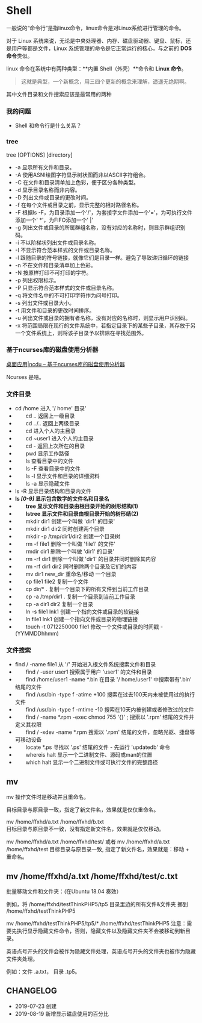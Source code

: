 # Shell

一般说的“命令行”是指linux命令，linux命令是对Linux系统进行管理的命令。

对于 Linux 系统来说，无论是中央处理器、内存、磁盘驱动器、键盘、鼠标，还是用户等都是文件，Linux 系统管理的命令是它正常运行的核心，与之前的 **DOS 命令**类似。

linux 命令在系统中有两种类型：**内置 Shell（外壳）**命令和 **Linux 命令**。

> 这就是典型，一个新概念，用三四个更新的概念来理解，遥遥无绝期啊。

其中文件目录和文件搜索应该是最常用的两种

### 我的问题

- Shell 和命令行是什么关系？

### tree

tree [OPTIONS] [directory]

* -a 显示所有文件和目录。
* -A 使用ASNI绘图字符显示树状图而非以ASCII字符组合。
* -C 在文件和目录清单加上色彩，便于区分各种类型。
* -d 显示目录名称而非内容。
* -D 列出文件或目录的更改时间。
* -f 在每个文件或目录之前，显示完整的相对路径名称。
* -F 根据ls -F，为目录添加一个'/'，为套接字文件添加一个'='，为可执行文件添加一个' *'，为FIFO添加一个' |'
* -g 列出文件或目录的所属群组名称，没有对应的名称时，则显示群组识别码。
* -i 不以阶梯状列出文件或目录名称。
* -I 不显示符合范本样式的文件或目录名称。
* -l 跟随目录的符号链接，就像它们是目录一样。避免了导致递归循环的链接
* -n 不在文件和目录清单加上色彩。
* -N 按原样打印不可打印的字符。
* -p 列出权限标示。
* -P 只显示符合范本样式的文件或目录名称。
* -q 将文件名中的不可打印字符作为问号打印。
* -s 列出文件或目录大小。
* -t 用文件和目录的更改时间排序。
* -u 列出文件或目录的拥有者名称，没有对应的名称时，则显示用户识别码。
* -x 将范围局限在现行的文件系统中，若指定目录下的某些子目录，其存放于另一个文件系统上，则将该子目录予以排除在寻找范围外。

### 基于ncurses库的磁盘使用分析器

[桌面应用|ncdu – 基于ncurses库的磁盘使用分析器](https://linux.cn/article-3482-1.html)

Ncurses 是啥。

### 文件目录

*    cd /home 进入 '/ home' 目录'
* 　　cd .. 返回上一级目录
* 　　cd ../.. 返回上两级目录
* 　　cd 进入个人的主目录
* 　　cd ~user1 进入个人的主目录
* 　　cd - 返回上次所在的目录
* 　　pwd 显示工作路径
* 　　ls 查看目录中的文件
* 　　ls -F 查看目录中的文件
* 　　ls -l 显示文件和目录的详细资料
* 　　ls -a 显示隐藏文件
*    ls -R 显示目录结构和目录内文件
*    **ls *[0-9]* 显示包含数字的文件名和目录名**
* 　　**tree 显示文件和目录由根目录开始的树形结构(1)**
* 　　**lstree 显示文件和目录由根目录开始的树形结(2)**
* 　　mkdir dir1 创建一个叫做 'dir1' 的目录'
* 　　mkdir dir1 dir2 同时创建两个目录
* 　　mkdir -p /tmp/dir1/dir2 创建一个目录树
* 　　rm -f file1 删除一个叫做 'file1' 的文件'
* 　　rmdir dir1 删除一个叫做 'dir1' 的目录'
* 　　rm -rf dir1 删除一个叫做 'dir1' 的目录并同时删除其内容
* 　　rm -rf dir1 dir2 同时删除两个目录及它们的内容
* 　　mv dir1 new_dir 重命名/移动 一个目录
* 　　cp file1 file2 复制一个文件
* 　　cp dir/* . 复制一个目录下的所有文件到当前工作目录
* 　　cp -a /tmp/dir1 . 复制一个目录到当前工作目录
* 　　cp -a dir1 dir2 复制一个目录
* 　　ln -s file1 lnk1 创建一个指向文件或目录的软链接
* 　　ln file1 lnk1 创建一个指向文件或目录的物理链接
* 　　touch -t 0712250000 file1 修改一个文件或目录的时间戳 - (YYMMDDhhmm)

### 文件搜索

* find / -name file1 从 '/' 开始进入根文件系统搜索文件和目录
* 　　find / -user user1 搜索属于用户 'user1' 的文件和目录
* 　　find /home/user1 -name \*.bin 在目录 '/ home/user1' 中搜索带有'.bin' 结尾的文件
* 　　find /usr/bin -type f -atime +100 搜索在过去100天内未被使用过的执行文件
* 　　find /usr/bin -type f -mtime -10 搜索在10天内被创建或者修改过的文件
* 　　find / -name \*.rpm -exec chmod 755 '{}' \; 搜索以 '.rpm' 结尾的文件并定义其权限
* 　　find / -xdev -name \*.rpm 搜索以 '.rpm' 结尾的文件，忽略光驱、捷盘等可移动设备
* 　　locate \*.ps 寻找以 '.ps' 结尾的文件 - 先运行 'updatedb' 命令
* 　　whereis halt 显示一个二进制文件、源码或man的位置
* 　　which halt 显示一个二进制文件或可执行文件的完整路径
　　
## mv

mv 操作文件时是移动并且重命名。

目标目录与原目录一致，指定了新文件名，效果就是仅仅重命名。

mv  /home/ffxhd/a.txt   /home/ffxhd/b.txt    
目标目录与原目录不一致，没有指定新文件名，效果就是仅仅移动。

mv  /home/ffxhd/a.txt   /home/ffxhd/test/ 
或者
mv  /home/ffxhd/a.txt   /home/ffxhd/test 
目标目录与原目录一致, 指定了新文件名，效果就是：移动 + 重命名。

mv  /home/ffxhd/a.txt   /home/ffxhd/test/c.txt
------------------------------------------------------

批量移动文件和文件夹：(在Ubuntu 18.04 奏效）

例如，将 /home/ffxhd/testThinkPHP5/tp5 目录里边的所有文件&文件夹 挪到 /home/ffxhd/testThinkPHP5

mv  /home/ffxhd/testThinkPHP5/tp5/*  /home/ffxhd/testThinkPHP5
注意：需要先执行显示隐藏文件命令，否则，隐藏文件以及隐藏文件夹不会被移动到新目录。

英语点号开头的文件会被作为隐藏文件处理，英语点号开头的文件夹也被作为隐藏文件夹处理。

例如：文件 .a.txt， 目录 .tp5。

## CHANGELOG

- 2019-07-23 创建
- 2019-08-19 新增显示磁盘使用的百分比

